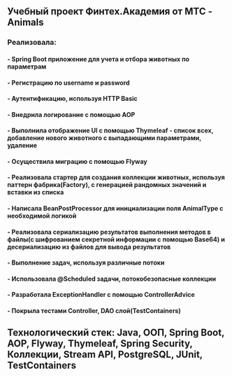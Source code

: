 ## Учебный проект Финтех.Академия от МТС - Animals
### Реализовала:
####  - Spring Boot приложение для учета и отбора животных по параметрам
####  - Регистрацию по username и password
####  - Аутентификацию, используя HTTP Basic
####  - Внедрила логирование c помощью AOP
####  - Выполнила отображение UI с помощью Thymeleaf - список всех, добавление нового животного с выпадающими параметрами, удаление
####  - Осуществила миграцию с помощью Flyway
####  - Реализовала стартер для создания коллекции животных, используя паттерн фабрика(Factory), с генерацией рандомных значений и вставки из списка
####  - Написала BeanPostProcessor для инициализации поля AnimalType с необходимой логикой
####  - Реализовала сериализацию результатов выполнения методов в файлы(с шифрованием секретной информации с помощью Base64) и десериализацию из файлов для вывода результатов
####  - Выполнение задач, используя различные потоки
####  - Использовала @Scheduled задачи, потокобезопасные коллекции
####  - Разработала ExceptionHandler c помощью ControllerAdvice
####  - Покрыла тестами Controller, DAO слой(TestContainers)


## Технологический стек: Java, ООП, Spring Boot, AOP, Flyway, Thymeleaf, Spring Security, Коллекции, Stream API, PostgreSQL, JUnit, TestContainers
